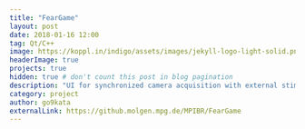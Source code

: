 ```yaml
---
title: "FearGame"
layout: post
date: 2018-01-16 12:00
tag: Qt/C++
image: https://koppl.in/indigo/assets/images/jekyll-logo-light-solid.png
headerImage: true
projects: true
hidden: true # don't count this post in blog pagination
description: "UI for synchronized camera acquisition with external stimuli"
category: project
author: go9kata
externalLink: https://github.molgen.mpg.de/MPIBR/FearGame
---
```

